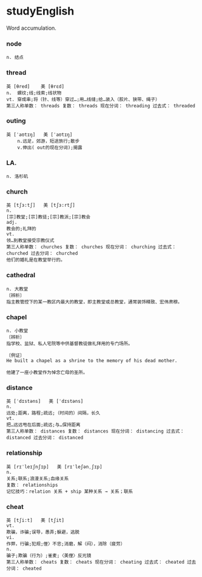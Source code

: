 # studyEnglish
Word accumulation.
### node
    n. 结点
### thread
    英 [θred]    美 [θrɛd]
    n.  螺纹;线;线索;线状物
    vt. 穿成串;将（针、线等）穿过…;用…线缝;给…装入（胶片、狭带、绳子）
    第三人称单数： threads 复数： threads 现在分词： threading 过去式： threaded
### outing
    英 [ˈaʊtɪŋ]   美 [ˈaʊtɪŋ]  
        n.远足，郊游，短途旅行;散步
        v.伸出( out的现在分词);揭露 
### LA.
    n. 洛杉矶
### church
    英 [tʃɜ:tʃ]   美 [tʃɜ:rtʃ]  
    n.
    [宗]教堂;[宗]教徒;[宗]教派;[宗]教会
    adj.
    教会的;礼拜的
    vt.
    领…到教堂接受宗教仪式
    第三人称单数： churches 复数： churches 现在分词： churching 过去式： churched 过去分词： churched
    他们的婚礼是在教堂举行的。

### cathedral 
    n. 大教堂
    〔辨析〕
    指主教管控下的某一教区内最大的教堂，即主教堂或总教堂，通常装饰精致、宏伟肃穆。

### chapel 
    n. 小教堂
    〔辨析〕
    指学校、监狱、私人宅院等中供基督教徒做礼拜用的专门场所。
    
    〔例证〕
    He built a chapel as a shrine to the memory of his dead mother.
    
    他建了一座小教堂作为悼念亡母的圣所。
### distance
    英 [ˈdɪstəns]   美 [ˈdɪstəns]  
    n.
    远处;距离，路程;疏远;（时间的）间隔，长久
    vt.
    把…远远甩在后面;疏远;与…保持距离
    第三人称单数： distances 复数： distances 现在分词： distancing 过去式： distanced 过去分词： distanced
### relationship
    英 [rɪˈleɪʃnʃɪp]   美 [rɪˈleʃənˌʃɪp]  
    n.
    关系;联系;浪漫关系;血缘关系
    复数： relationships
    记忆技巧：relation 关系 + ship 某种关系 → 关系；联系
### cheat
    英 [tʃi:t]   美 [tʃit]  
    vt.
    欺骗，诈骗;误导，愚弄;躲避，逃脱
    vi.
    作弊，行骗;犯规;俚〉不忠;消磨，解（闷），消除（疲劳）
    n.
    骗子;欺骗（行为）;雀麦;〈美俚〉反光镜
    第三人称单数： cheats 复数： cheats 现在分词： cheating 过去式： cheated 过去分词： cheated
